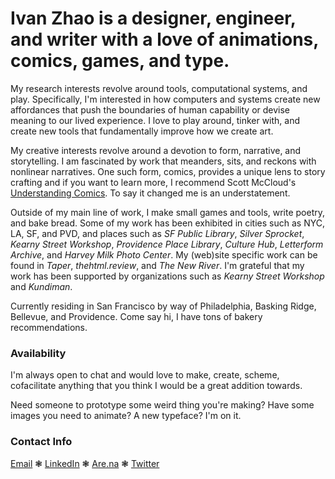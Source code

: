 # Ivan Zhao is a designer, engineer, and writer with a love of animations, comics, games, and type.

My research interests revolve around tools, computational systems, and play. Specifically, I'm interested in how computers and systems create new affordances that push the boundaries of human capability or devise meaning to our lived experience. I love to play around, tinker with, and create new tools that fundamentally improve how we create art.

My creative interests revolve around a devotion to form, narrative, and storytelling. I am fascinated by work that meanders, sits, and reckons with nonlinear narratives. One such form, comics, provides a unique lens to story crafting and if you want to learn more, I recommend Scott McCloud's [Understanding Comics](https://en.wikipedia.org/wiki/Understanding_Comics). To say it changed me is an understatement.

Outside of my main line of work, I make small games and tools, write poetry, and bake bread. Some of my work has been exhibited in cities such as NYC, LA, SF, and PVD, and places such as _SF Public Library_, _Silver Sprocket_, _Kearny Street Workshop_, _Providence Place Library_, _Culture Hub_, _Letterform Archive_, and _Harvey Milk Photo Center_. My (web)site specific work can be found in _Taper_, _thehtml.review_, and _The New River_. I'm grateful that my work has been supported by organizations such as _Kearny Street Workshop_ and _Kundiman_.

Currently residing in San Francisco by way of Philadelphia, Basking Ridge, Bellevue, and Providence. Come say hi, I have tons of bakery recommendations.

### Availability

I'm always open to chat and would love to make, create, scheme, cofacilitate anything that you think I would be a great addition towards.

Need someone to prototype some weird thing you're making? Have some images you need to animate? A new typeface? I'm on it.

### Contact Info

[Email](mailto:ivanzhao8@gmail.com) ❃ [LinkedIn](https://www.linkedin.com/in/ivanzhao8/) ❃ [Are.na](https://www.are.na/ivan-zhao-jiwbmbe4j5w/channels) ❃ [Twitter](https://twitter.com/zhaovan8)
